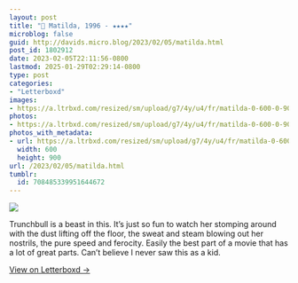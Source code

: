 ```yaml
---
layout: post
title: "🍿 Matilda, 1996 - ★★★★"
microblog: false
guid: http://davids.micro.blog/2023/02/05/matilda.html
post_id: 1802912
date: 2023-02-05T22:11:56-0800
lastmod: 2025-01-29T02:29:14-0800
type: post
categories:
- "Letterboxd"
images:
- https://a.ltrbxd.com/resized/sm/upload/g7/4y/u4/fr/matilda-0-600-0-900-crop.jpg?v=e8e7c0c177
photos:
- https://a.ltrbxd.com/resized/sm/upload/g7/4y/u4/fr/matilda-0-600-0-900-crop.jpg?v=e8e7c0c177
photos_with_metadata:
- url: https://a.ltrbxd.com/resized/sm/upload/g7/4y/u4/fr/matilda-0-600-0-900-crop.jpg?v=e8e7c0c177
  width: 600
  height: 900
url: /2023/02/05/matilda.html
tumblr:
  id: 708485339951644672
---
```

 <p><img src="https://a.ltrbxd.com/resized/sm/upload/g7/4y/u4/fr/matilda-0-600-0-900-crop.jpg?v=e8e7c0c177"/></p> <p>Trunchbull is a beast in this. It’s just so fun to watch her stomping around with the dust lifting off the floor, the sweat and steam blowing out her nostrils, the pure speed and ferocity. Easily the best part of a movie that has a lot of great parts. Can’t believe I never saw this as a kid.</p> 
<p><a href="https://letterboxd.com/theschlaepfer/film/matilda/">View on Letterboxd →</a></p>
